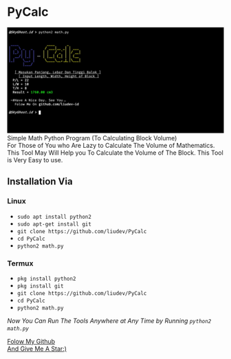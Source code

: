 # PyCalc
<img src="Pic.jpg"/>
Simple Math Python Program (To Calculating Block Volume)<br>
For Those of You who Are Lazy to Calculate The Volume of Mathematics.
This Tool May Will Help you To Calculate the Volume of The Block.
This Tool is Very Easy to use.<br>

## Installation Via
### Linux
- ```sudo apt install python2```
- ```sudo apt-get install git```
- ```git clone https://github.com/liudev/PyCalc```
- ```cd PyCalc```
- ```python2 math.py```
### Termux
- ```pkg install python2```
- ```pkg install git```
- ```git clone https://github.com/liudev/PyCalc```
- ```cd PyCalc```
- ```python2 math.py```

<i> Now You Can Run The Tools Anywhere at Any Time by Running ```python2 math.py```</i>

[Folow My Github<br>
And Give Me A Star:)](https://github.com/liudev-id)<br>
